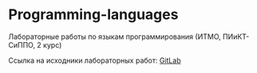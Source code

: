 # Programming-languages
 Лабораторные работы по языкам программирования (ИТМО, ПИиКТ-СиППО, 2 курс)

Ссылка на исходники лабораторных работ: [GitLab](https://gitlab.se.ifmo.ru/programming-languages/cse-programming-languages-fall-2023)
